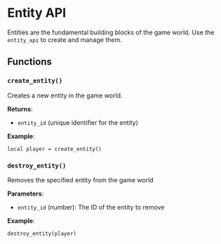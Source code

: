 # Entity API

Entities are the fundamental building blocks of the game world. Use the `entity_api` to create and manage them.

## **Functions**

### `create_entity()`

Creates a new entity in the game world.

**Returns**: 
- `entity_id` (unique identifier for the entity)

**Example**:
```
local player = create_entity()
```

### `destroy_entity()`

Removes the specified entity from the game world

**Parameters**: 
- `entity_id` (number): The ID of the entity to remove

**Example**:
```
destroy_entity(player)
```
